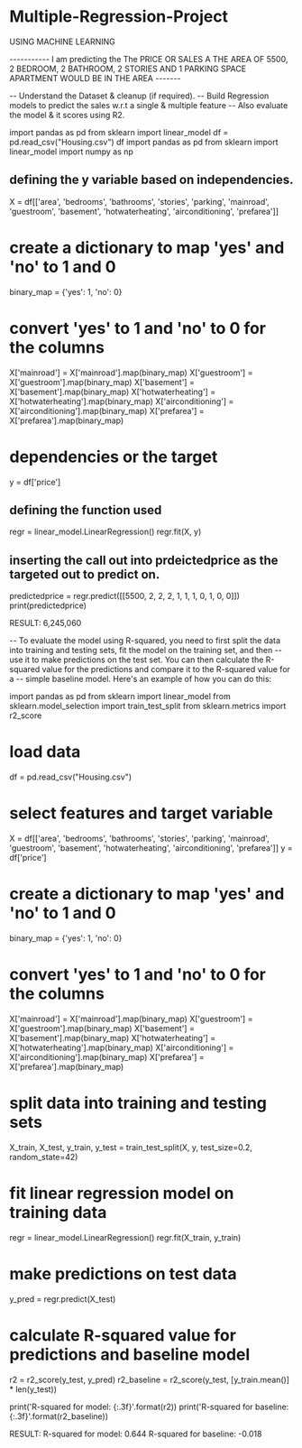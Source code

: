 # Multiple-Regression-Project
USING MACHINE LEARNING


----------- I am predicting the The PRICE OR SALES A THE AREA OF 5500, 2 BEDROOM, 2 BATHROOM, 2 STORIES AND 1 PARKING SPACE APARTMENT WOULD BE IN THE AREA -------

-- Understand the Dataset & cleanup (if required).
-- Build Regression models to predict the sales w.r.t a single & multiple feature
-- Also evaluate the model & it scores using R2.

import pandas as pd
from sklearn import linear_model
df = pd.read_csv("Housing.csv")
df
import pandas as pd
from sklearn import linear_model
import numpy as np

## defining the y variable based on independencies.
X = df[['area', 'bedrooms', 'bathrooms', 'stories', 'parking', 'mainroad', 'guestroom', 'basement', 'hotwaterheating', 'airconditioning', 'prefarea']]

# create a dictionary to map 'yes' and 'no' to 1 and 0
binary_map = {'yes': 1, 'no': 0}

# convert 'yes' to 1 and 'no' to 0 for the columns
X['mainroad'] = X['mainroad'].map(binary_map)
X['guestroom'] = X['guestroom'].map(binary_map)
X['basement'] = X['basement'].map(binary_map)
X['hotwaterheating'] = X['hotwaterheating'].map(binary_map)
X['airconditioning'] = X['airconditioning'].map(binary_map)
X['prefarea'] = X['prefarea'].map(binary_map)

# dependencies or the target
y = df['price']

## defining the function used
regr = linear_model.LinearRegression()
regr.fit(X, y)

## inserting the call out into prdeictedprice as the targeted out to predict on.
predictedprice = regr.predict([[5500, 2, 2, 2, 1, 1, 1, 0, 1, 0, 0]])
print(predictedprice)

RESULT: 6,245,060


-- To evaluate the model using R-squared, you need to first split the data into training and testing sets, fit the model on the training set, and then -- use it to make predictions on the test set. You can then calculate the R-squared value for the predictions and compare it to the R-squared value for a -- simple baseline model. Here's an example of how you can do this:

import pandas as pd
from sklearn import linear_model
from sklearn.model_selection import train_test_split
from sklearn.metrics import r2_score

# load data
df = pd.read_csv("Housing.csv")

# select features and target variable
X = df[['area', 'bedrooms', 'bathrooms', 'stories', 'parking', 'mainroad', 'guestroom', 'basement', 'hotwaterheating', 'airconditioning', 'prefarea']]
y = df['price']

# create a dictionary to map 'yes' and 'no' to 1 and 0
binary_map = {'yes': 1, 'no': 0}

# convert 'yes' to 1 and 'no' to 0 for the columns
X['mainroad'] = X['mainroad'].map(binary_map)
X['guestroom'] = X['guestroom'].map(binary_map)
X['basement'] = X['basement'].map(binary_map)
X['hotwaterheating'] = X['hotwaterheating'].map(binary_map)
X['airconditioning'] = X['airconditioning'].map(binary_map)
X['prefarea'] = X['prefarea'].map(binary_map)

# split data into training and testing sets
X_train, X_test, y_train, y_test = train_test_split(X, y, test_size=0.2, random_state=42)

# fit linear regression model on training data
regr = linear_model.LinearRegression()
regr.fit(X_train, y_train)

# make predictions on test data
y_pred = regr.predict(X_test)

# calculate R-squared value for predictions and baseline model
r2 = r2_score(y_test, y_pred)
r2_baseline = r2_score(y_test, [y_train.mean()] * len(y_test))

print('R-squared for model: {:.3f}'.format(r2))
print('R-squared for baseline: {:.3f}'.format(r2_baseline))

RESULT: 
R-squared for model: 0.644
R-squared for baseline: -0.018
